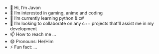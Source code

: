 - 👋 Hi, I’m Javon
- 👀 I’m interested in gaming, anime and coding
- 🌱 I’m currently learning python & c#
- 💞️ I’m looking to collaborate on any c++ projects that'll assist me in my development
- 📫 How to reach me ...
- 😄 Pronouns: He/Him
- ⚡ Fun fact: ...

<!---
Javon1118/Javon1118 is a ✨ special ✨ repository because its `README.md` (this file) appears on your GitHub profile.
You can click the Preview link to take a look at your changes.
--->
